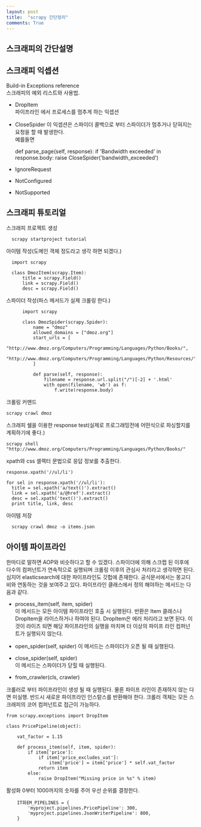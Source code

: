```yaml
---
layout: post
title:  "scrapy 간단정리"
comments: True
---
```

## 스크래피의 간단설명  
 

## 스크래피 익셉션  
Build-in Exceptions reference  
스크래피의 예외 리스트와 사용법.  

* DropItem    
파이프라인 에서 프로세스를 멈추게 하는 익셉션
* CloseSpider
이 익셉션은 스파이더 콜백으로 부터 스파이더가 멈추거나 닫혀지는 요청을 할 때 발생한다.  
예를들면   


    def parse_page(self, response):
      if 'Bandwidth exceeded' in response.body:
          raise CloseSpider('bandwidth_exceeded')          
* IgnoreRequest  
  
* NotConfigured
* NotSupported



## 스크래피 튜토리얼   
스크래피 프로젝트 생성    

      scrapy startproject tutorial

아이템 작성(도메인 객체 정도라고 생각 하면 되겠다.)    

      import scrapy

      class DmozItem(scrapy.Item):
          title = scrapy.Field()
          link = scrapy.Field()
          desc = scrapy.Field()

스파이더 작성(파스 메서드가 실제 크롤링 한다.)  

          import scrapy

          class DmozSpider(scrapy.Spider):
              name = "dmoz"
              allowed_domains = ["dmoz.org"]
              start_urls = [
                  "http://www.dmoz.org/Computers/Programming/Languages/Python/Books/",
                  "http://www.dmoz.org/Computers/Programming/Languages/Python/Resources/"
              ]

              def parse(self, response):
                  filename = response.url.split("/")[-2] + '.html'
                  with open(filename, 'wb') as f:
                      f.write(response.body)

크롤링 커맨드  

    scrapy crawl dmoz

스크래피 쉘을 이용한 response test(실제로 프로그래밍전에 어떤식으로 파싱할지를 계획하기에 좋다.)  

    scrapy shell "http://www.dmoz.org/Computers/Programming/Languages/Python/Books/"

xpath와 css 셀렉터 문법으로 응답 정보를 추출한다.  

    response.xpath('//ul/li')

    for sel in response.xpath('//ul/li'):
      title = sel.xpath('a/text()').extract()
      link = sel.xpath('a/@href').extract()
      desc = sel.xpath('text()').extract()
      print title, link, desc

아이템 저장  

      scrapy crawl dmoz -o items.json          
## 아이템 파이프라인  

한마디로 말하면 AOP와 비슷하다고 할 수 있겠다. 스파이더에 의해 스크랩 된 이후에 다수의 컴퍼넌트가 연속적으로 실행되며 크롤링 이후의 관심사 처리라고 생각하면 된다. 심지어 elasticsearch에 대한 파이프라인도 깃헙에 존재한다. 공식문서에서는 몽고디비와 연동하는 것을 보여주고 있다. 파이프라인 클래스에서 정의 해야하는 메서드는 다음과 같다.  

* process_item(self, item, spider)  
이 메서드는 모든 아이템 파이프라인 호출 시 실행된다. 반환은 Item 클래스나 DropItem을 라이스하거나 하여야 된다. DropItem은 에러 처리라고 보면 된다. 이것이 라이즈 되면 해당 파이프라인의 실행을 마치며 더 이상의 파이프 라인 컴퍼넌트가 실행되지 않는다.  

* open_spider(self, spider)
이 메서드는 스파이더가 오픈 될 때 실행된다.  

* close_spider(self, spider)  
이 메서드는 스파이더가 닫힐 때 실행된다.

* from_crawler(cls, crawler)  

크롤러로 부터 파이프라인이 생성 될 때 실행된다. 물론 파이프 라인이 존재하지 않는 다면 미실행. 반드시 새로운 파이프라인 인스텉스를 반환해야 한다. 크롤러 객체는 모든 스크래피의 코어 컴퍼넌트로 접근이 가능하다.

    from scrapy.exceptions import DropItem

    class PricePipeline(object):

        vat_factor = 1.15

        def process_item(self, item, spider):
            if item['price']:
                if item['price_excludes_vat']:
                    item['price'] = item['price'] * self.vat_factor
                return item
            else:
                raise DropItem("Missing price in %s" % item)
활성화
0부터 1000까지의 숫자를 주어 우선 순위를 결정한다.  

        IT화EM_PIPELINES = {
            'myproject.pipelines.PricePipeline': 300,
            'myproject.pipelines.JsonWriterPipeline': 800,
        }  
